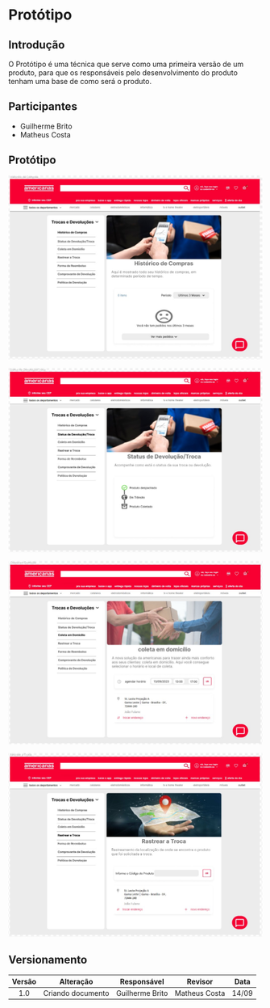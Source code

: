 # Protótipo

## Introdução

O Protótipo é uma técnica que serve como uma primeira versão de um produto, para que os responsáveis pelo desenvolvimento do produto tenham uma base de como será o produto.

## Participantes

- Guilherme Brito
- Matheus Costa

## Protótipo

![prototipo1](../Assets/base/prototipo/HistoricoCompra.jpeg)

![prototipo2](../Assets/base/prototipo/StatusDevolucao.jpeg)

![prototipo3](../Assets/base/prototipo/ColetaDomicilio.jpeg)

![prototipo4](../Assets/base/prototipo/RastrearTroca.jpeg)

## Versionamento

| Versão |     Alteração     |  Responsável  | Revisor | Data  |
| :----: | :---------------: | :-----------: | :-----: | :---: |
|  1.0   | Criando documento | Guilherme Brito | Matheus Costa | 14/09 |

